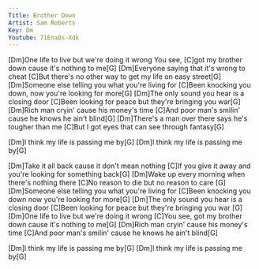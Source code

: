```yaml
---
Title: Brother Down
Artist: Sam Roberts
Key: Dm
Youtube: 71EnaOs-Xdk
---
```


[Dm]One life to live but we're doing it wrong
You see, [C]got my brother down cause it's nothing to me[G]
[Dm]Everyone saying that it's wrong to cheat
[C]But there's no other way to get my life on easy street[G]
[Dm]Someone else telling you what you're living for
[C]Been knocking you down, now you're looking for more[G]
[Dm]The only sound you hear is a closing door
[C]Been looking for peace but they're bringing you war[G]
[Dm]Rich man cryin' cause his money's time
[C]And poor man's smilin' cause he knows he ain't blind[G]
[Dm]There's a man over there says he's tougher than me
[C]But I got eyes that can see through fantasy[G]

[Dm]I think my life is passing me by[G]
[Dm]I think my life is passing me by[G]

[Dm]Take it all back cause it don't mean nothing
[C]If you give it away and you're looking for something back[G]
[Dm]Wake up every morning when there's nothing there
[C]No reason to die but no reason to care [G]
[Dm]Someone else telling you what you're living for
[C]Been knocking you down now you're looking for more[G]
[Dm]The only sound you hear is a closing door
[C]Been looking for peace but they're bringing you war [G]
[Dm]One life to live but we're doing it wrong
[C]You see, got my brother down cause it's nothing to me[G]
[Dm]Rich man cryin' cause his money's time
[C]And poor man's smilin' cause he knows he ain't blind[G]

[Dm]I think my life is passing me by[G]
[Dm]I think my life is passing me by[G]
